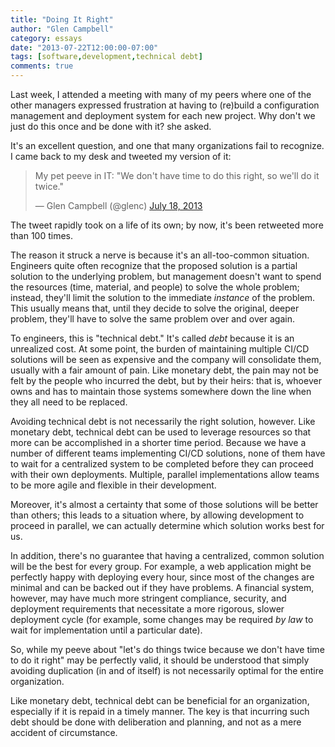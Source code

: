 ```yaml
---
title: "Doing It Right"
author: "Glen Campbell"
category: essays
date: "2013-07-22T12:00:00-07:00"
tags: [software,development,technical debt]
comments: true
---
```

Last week, I attended a meeting with many of my peers where one of the other managers expressed frustration at having to (re)build a configuration management and deployment system for each new project.  Why don't we just do this once and be done with it? she asked.

It's an excellent question, and one that many organizations fail to recognize.  I came back to my desk and tweeted my version of it:

<blockquote class="twitter-tweet"><p>My pet peeve in IT: &quot;We don&#39;t have time to do this right, so we&#39;ll do it twice.&quot;</p>&mdash; Glen Campbell (@glenc) <a href="https://twitter.com/glenc/statuses/357883903882694657">July 18, 2013</a></blockquote>
<script async src="//platform.twitter.com/widgets.js" charset="utf-8"></script>

The tweet rapidly took on a life of its own; by now, it's been retweeted more than 100 times.

The reason it struck a nerve is because it's an all-too-common situation.  Engineers quite often recognize that the proposed solution is a partial solution to the underlying problem, but management doesn't want to spend the resources (time, material, and people) to solve the whole problem; instead, they'll limit the solution to the immediate *instance* of the problem. This usually means that, until they decide to solve the original, deeper problem, they'll have to solve the same problem over and over again.

To engineers, this is "technical debt." It's called *debt* because it is an unrealized cost. At some point, the burden of maintaining multiple CI/CD solutions will be seen as expensive and the company will consolidate them, usually with a fair amount of pain. Like monetary debt, the pain may not be felt by the people who incurred the debt, but by their heirs: that is, whoever owns and has to maintain those systems somewhere down the line when they all need to be replaced.

Avoiding technical debt is not necessarily the right solution, however.  Like monetary debt, technical debt can be used to leverage resources so that more can be accomplished in a shorter time period.  Because we have a number of different teams implementing CI/CD solutions, none of them have to wait for a centralized system to be completed before they can proceed with their own deployments.  Multiple, parallel implementations allow teams to be more agile and flexible in their development.

Moreover, it's almost a certainty that some of those solutions will be better than others; this leads to a situation where, by allowing development to proceed in parallel, we can actually determine which solution works best for us.

In addition, there's no guarantee that having a centralized, common solution will be the best for every group. For example, a web application might be perfectly happy with deploying every hour, since most of the changes are minimal and can be backed out if they have problems. A financial system, however, may have much more stringent compliance, security, and deployment requirements that necessitate a more rigorous, slower deployment cycle (for example, some changes may be required *by law* to wait for implementation until a particular date).

So, while my peeve about "let's do things twice because we don't have time to do it right" may be perfectly valid, it should be understood that simply avoiding duplication (in and of itself) is not necessarily optimal for the entire organization.

Like monetary debt, technical debt can be beneficial for an organization, especially if it is repaid in a timely manner. The key is that incurring such debt should be done with deliberation and planning, and not as a mere accident of circumstance.
